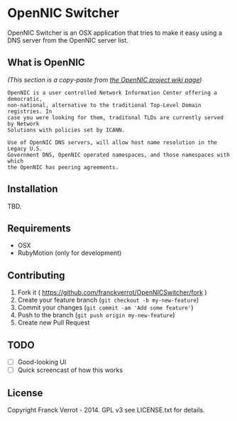 # OpenNIC Switcher

OpenNIC Switcher is an OSX application that tries to make it easy using a
DNS server from the OpenNIC server list.

## What is OpenNIC

_(This section is a copy-paste from [the OpenNIC project wiki page][wikipage])_

    OpenNIC is a user controlled Network Information Center offering a democratic,
    non-national, alternative to the traditional Top-Level Domain registries. In
    case you were looking for them, traditonal TLDs are currently served by Network
    Solutions with policies set by ICANN.

    Use of OpenNIC DNS servers, will allow host name resolution in the Legacy U.S.
    Government DNS, OpenNIC operated namespaces, and those namespaces with which
    the OpenNIC has peering agreements.

## Installation

TBD.

## Requirements

* OSX
* RubyMotion (only for development)

## Contributing

1. Fork it ( https://github.com/franckverrot/OpenNICSwitcher/fork )
2. Create your feature branch (`git checkout -b my-new-feature`)
3. Commit your changes (`git commit -am 'Add some feature'`)
4. Push to the branch (`git push origin my-new-feature`)
5. Create new Pull Request

## TODO

* [ ] Good-looking UI
* [ ] Quick screencast of how this works

## License

Copyright Franck Verrot - 2014. GPL v3 see LICENSE.txt for details.

[wikipage]: http://wiki.opennicproject.org/HomePage
